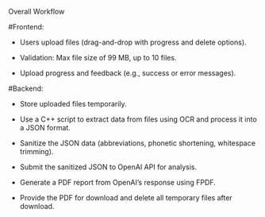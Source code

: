 Overall Workflow

#Frontend:

- Users upload files (drag-and-drop with progress and delete options).
  
- Validation: Max file size of 99 MB, up to 10 files.

- Upload progress and feedback (e.g., success or error messages).

#Backend:

- Store uploaded files temporarily.

- Use a C++ script to extract data from files using OCR and process it into a JSON format.

- Sanitize the JSON data (abbreviations, phonetic shortening, whitespace trimming).

- Submit the sanitized JSON to OpenAI API for analysis.

- Generate a PDF report from OpenAI’s response using FPDF.

- Provide the PDF for download and delete all temporary files after download.
